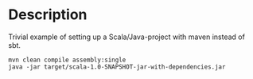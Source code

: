 # Description

Trivial example of setting up a Scala/Java-project with maven instead of sbt.

    mvn clean compile assembly:single
    java -jar target/scala-1.0-SNAPSHOT-jar-with-dependencies.jar

